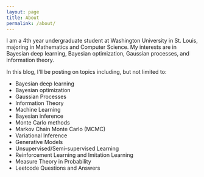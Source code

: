 ```yaml
---
layout: page
title: About
permalink: /about/
---
```


I am a 4th year undergraduate student at Washington University in St. Louis, majoring in Mathematics and Computer Science. My interests are in Bayesian deep learning, Bayesian optimization, Gaussian processes, and information theory.

In this blog, I'll be posting on topics including, but not limited to:

- Bayesian deep learning
- Bayesian optimization
- Gaussian Processes
- Information Theory
- Machine Learning
- Bayesian inference
- Monte Carlo methods
- Markov Chain Monte Carlo (MCMC)
- Variational Inference
- Generative Models
- Unsupervised/Semi-supervised Learning
- Reinforcement Learning and Imitation Learning
- Measure Theory in Probability
- Leetcode Questions and Answers
